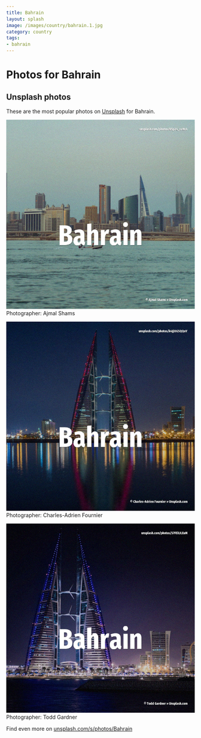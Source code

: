 ```yaml
---
title: Bahrain
layout: splash
image: /images/country/bahrain.1.jpg
category: country
tags:
- bahrain
---
```

# Photos for Bahrain
 
## Unsplash photos
These are the most popular photos on [Unsplash](https://unsplash.com) for Bahrain.
 
![Bahrain](/images/country/bahrain.1.jpg)
Photographer:  Ajmal Shams
 
![Bahrain](/images/country/bahrain.2.jpg)
Photographer:  Charles-Adrien Fournier
 
![Bahrain](/images/country/bahrain.3.jpg)
Photographer:  Todd Gardner
 
Find even more on [unsplash.com/s/photos/Bahrain](https://unsplash.com/s/photos/Bahrain)
 
